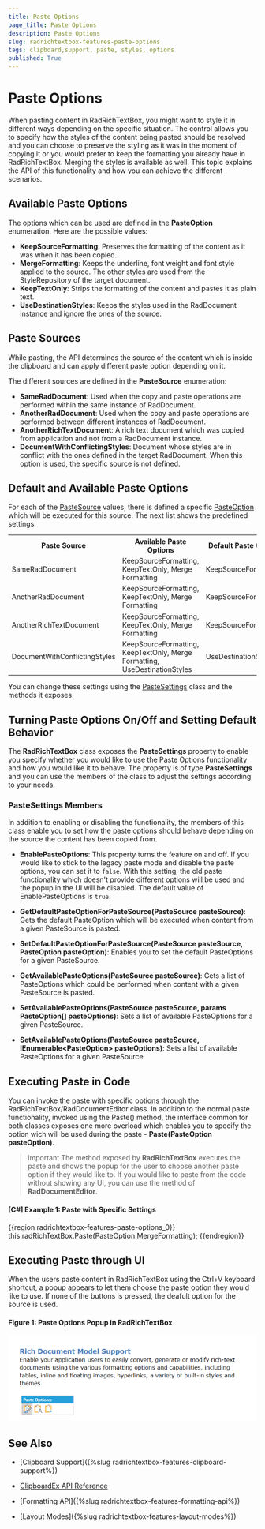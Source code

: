 ```yaml
---
title: Paste Options
page_title: Paste Options
description: Paste Options
slug: radrichtextbox-features-paste-options
tags: clipboard,support, paste, styles, options
published: True
---
```


# Paste Options

When pasting content in RadRichTextBox, you might want to style it in different ways depending on the specific situation. The control allows you to specify how the styles of the content being pasted should be resolved and you can choose to preserve the styling as it was in the moment of copying it or you would prefer to keep the formatting you already have in RadRichTextBox. Merging the styles is available as well. This topic explains the API of this functionality and how you can achieve the different scenarios.

## Available Paste Options

The options which can be used are defined in the **PasteOption** enumeration. Here are the possible values:

* **KeepSourceFormatting**: Preserves the formatting of the content as it was when it has been copied.
* **MergeFormatting**: Keeps the underline, font weight and font style applied to the source. The other styles are used from the StyleRepository of the target document.
* **KeepTextOnly**: Strips the formatting of the content and pastes it as plain text.
* **UseDestinationStyles**: Keeps the styles used in the RadDocument instance and ignore the ones of the source.

## Paste Sources

While pasting, the API determines the source of the content which is inside the clipboard and can apply different paste option depending on it. 

The different sources are defined in the **PasteSource** enumeration:

* **SameRadDocument**: Used when the copy and paste operations are performed within the same instance of RadDocument.
* **AnotherRadDocument**: Used when the copy and paste operations are performed between different instances of RadDocument.
* **AnotherRichTextDocument**: A rich text document which was copied from application and not from a RadDocument instance.
* **DocumentWithConflictingStyles**: Document whose styles are in conflict with the ones defined in the target RadDocument. When this option is used, the specific source is not defined.

## Default and Available Paste Options

For each of the [PasteSource](#paste-sources) values, there is defined a specific [PasteOption](#available-paste-options) which will be executed for this source. The next list shows the predefined settings:

<table>
<tr><th>Paste Source</th><th>Available Paste Options</th><th>Default Paste Option</th></tr>
<tr><td>SameRadDocument</td><td>KeepSourceFormatting, KeepTextOnly, Merge Formatting</td><td>KeepSourceFormatting</td></tr>
<tr><td>AnotherRadDocument</td><td>KeepSourceFormatting, KeepTextOnly, Merge Formatting</td><td>KeepSourceFormatting</td></tr>
<tr><td>AnotherRichTextDocument</td><td>KeepSourceFormatting, KeepTextOnly, Merge Formatting</td><td>KeepSourceFormatting</td></tr>
<tr><td>DocumentWithConflictingStyles</td><td>KeepSourceFormatting, KeepTextOnly, Merge Formatting, UseDestinationStyles</td><td>UseDestinationStyles</td></tr>
</table>

You can change these settings using the [PasteSettings](#pastesettings-members) class and the methods it exposes.

## Turning Paste Options On/Off and Setting Default Behavior

The **RadRichTextBox** class exposes the **PasteSettings** property to enable you specify whether you would like to use the Paste Options functionality and how you would like it to behave. The property is of type **PasteSettings** and you can use the members of the class to adjust the settings according to your needs.

### PasteSettings Members

In addition to enabling or disabling the functionality, the members of this class enable you to set how the paste options should behave depending on the source the content has been copied from.

- **EnablePasteOptions**: This property turns the feature on and off. If you would like to stick to the legacy paste mode and disable the paste options, you can set it to `false`. With this setting, the old paste functionality which doesn't provide different options will be used and the popup in the UI will be disabled. The default value of EnablePasteOptions is `true`.

- **GetDefaultPasteOptionForPasteSource(PasteSource pasteSource)**: Gets the default PasteOption which will be executed when content from a given PasteSource is pasted.

- **SetDefaultPasteOptionForPasteSource(PasteSource pasteSource, PasteOption pasteOption)**: Enables you to set the default PasteOptions for a given PasteSource.

- **GetAvailablePasteOptions(PasteSource pasteSource)**: Gets a list of PasteOptions which could be performed when content with a given PasteSource is pasted.

- **SetAvailablePasteOptions(PasteSource pasteSource, params PasteOption[] pasteOptions)**: Sets a list of available PasteOptions for a given PasteSource.

- **SetAvailablePasteOptions(PasteSource pasteSource, IEnumerable&lt;PasteOption&gt; pasteOptions)**: Sets a list of available PasteOptions for a given PasteSource.

## Executing Paste in Code

You can invoke the paste with specific options through the RadRichTextBox/RadDocumentEditor class. In addition to the normal paste functionality, invoked using the Paste() method, the interface common for both classes exposes one more overload which enables you to specify the option wich will be used during the paste - **Paste(PasteOption pasteOption)**.

>important The method exposed by **RadRichTextBox** executes the paste and shows the popup for the user to choose another paste option if they would like to. If you would like to paste from the code without showing any UI, you can use the method of **RadDocumentEditor**.

#### [C#] Example 1: Paste with Specific Settings
{{region radrichtextbox-features-paste-options_0}}
    this.radRichTextBox.Paste(PasteOption.MergeFormatting);
{{endregion}}

## Executing Paste through UI

When the users paste content in RadRichTextBox using the Ctrl+V keyboard shortcut, a popup appears to let them choose the paste option they would like to use. If none of the buttons is pressed, the deafult option for the source is used. 

#### Figure 1: Paste Options Popup in RadRichTextBox
![Paste Options Popup in RadRichTextBox](images/RadRichTextBox_Features_PasteOptions.png)


## See Also

 * [Clipboard Support]({%slug radrichtextbox-features-clipboard-support%})
 
 * [ClipboardEx API Reference](https://docs.telerik.com/devtools/wpf/api/telerik.windows.documents.base.clipboardex)

 * [Formatting API]({%slug radrichtextbox-features-formatting-api%})

 * [Layout Modes]({%slug radrichtextbox-features-layout-modes%})
